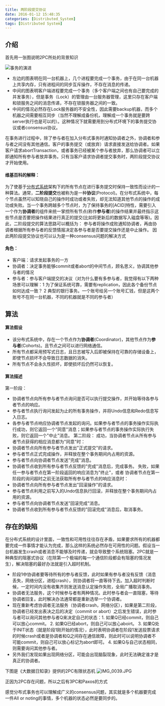 ```yaml
---
title: 两阶段提交协议
date: 2016-01-12 15:48:35
categories: [Distributed_System]
tags: [Distributed System]
---
```


## 介绍
首先用一张图说明2PC所处的背景知识

![事务的演进](http://upload-images.jianshu.io/upload_images/1444386-2e2a57fc94ce22b5.PNG?imageMogr2/auto-orient/strip%7CimageView2/2/w/1240)

- 左边的图表明在同一台机器上，几个进程要完成一个事务，由于在同一台机器上共享内存，只有进程间的同步互斥操作，不存在消息的传递。
- 中间的图表明客户端进程要完成一个事务（多个客户端之间也有自己要完成的并发事务），但是事务（Lock）的管理由一台服务器管理，这里只存在客户端和锁服务之间的消息传递，不存在锁服务器之间的一致。
- 中间的情况必然存在Lock服务器的不安全性，因此需要backup机器，而多个机器之间需要相互同步（当然不理解成备份机，理解成一个事务就是要跨server执行也是可以的）。这种情况下就需要用到分布式环境下的事务提交协议或者consensus协议。

在事务进行过程中，除了参与者在加入分布式事务时通知协调者之外，协调者和参与者之间没有其他通信。客户的事务提交（或放弃）请求直接发送给协调者。如果客户请求abortTransaction，或者事务已经被某个参与者放弃，那么协调者可以立即通知所有参与者放弃事务。只有当客户请求协调者提交事务时，两阶段提交协议才开始使用。

#### 维基百科的解释：
为了使基于[分布式系统](https://zh.wikipedia.org/w/index.php?title=%E5%88%86%E5%B8%83%E5%BC%8F%E7%B3%BB%E7%BB%9F&action=edit&redlink=1)架构下的所有节点在进行事务提交时保持一致性而设计的一种算法。通常，**二阶段提交**也被称为是一种**协议**(Protocol)。在分布式系统中，每个节点虽然可以知晓自己的操作时成功或者失败，却无法知道其他节点的操作的成功或失败。当一个事务跨越多个节点时，为了保持事务的[ACID]特性，需要引入一个作为**协调者**的组件来统一掌控所有节点(称作**参与者**)的操作结果并最终指示这些节点是否要把操作结果进行真正的提交(比如将更新后的数据写入磁盘等等)。因此，二阶段提交的算法思路可以概括为： 参与者将操作成败通知协调者，再由协调者根据所有参与者的反馈情报决定各参与者是否要提交操作还是中止操作。
因此两阶段提交协议也可以认为是一种consensus问题的解决方式

#### 角色：
- 客户端：请求发起事务的一方
- 协调者：决定事务能够commit或者abort的中间节点，顾名思义，协调其他参与者的情况
- 参与者：参与客户端提交的决议（对为什么要有多参与者，我觉得有以下两种场景可以理解：1 为了保证系统可靠，需要有replication，因此各个备份节点如何达成一致？ 2 典型的银行事务。一个账号给另一个账号汇钱，但是这两个账号不在同一台机器，不同的机器就是不同的参与者）

## 算法
#### 算法假设
- 该分布式系统中，存在一个节点作为**协调者**(Coordinator)，其他节点作为**参与者**(Cohorts)。且节点之间可以进行网络通信。
- 所有节点都采用预写式日志，且日志被写入后即被保持在可靠的存储设备上，即使节点损坏不会导致日志数据的消失。
- 所有节点不会永久性损坏，即使损坏后仍然可以恢复。
#### 算法描述
第一阶段：
- 协调者节点向所有参与者节点询问是否可以执行提交操作，并开始等待各参与者节点的响应。
- 参与者节点执行询问发起为止的所有事务操作，并将Undo信息和Redo信息写入日志。
- 各参与者节点响应协调者节点发起的询问。如果参与者节点的事务操作实际执行成功，则它返回一个"同意"消息；如果参与者节点的事务操作实际执行失败，则它返回一个"中止"消息。
第二阶段：
成功，当协调者节点从所有参与者节点获得的相应消息都为"同意"时：
- 协调者节点向所有参与者节点发出"正式提交"的请求。
- 参与者节点正式完成操作，并释放在整个事务期间内占用的资源。
- 参与者节点向协调者节点发送"完成"消息。
- 协调者节点收到所有参与者节点反馈的"完成"消息后，完成事务。
失败，如果任一参与者节点在第一阶段返回的响应消息为"终止"，或者 协调者节点在第一阶段的询问超时之前无法获取所有参与者节点的响应消息时：
- 协调者节点向所有参与者节点发出"回滚操作"的请求。
- 参与者节点利用之前写入的Undo信息执行回滚，并释放在整个事务期间内占用的资源。
- 参与者节点向协调者节点发送"回滚完成"消息。
- 协调者节点收到所有参与者节点反馈的"回滚完成"消息后，取消事务。

## 存在的缺陷
在分布式系统的设计里面，一致性和可用性往往存在矛盾，如果要求所有的机器都要完成一件事情才能认为完成，那么这样的系统必然存在可用性的问题。假设当一台机器发生crash或者消息不能够及时传递，就会导致整个系统阻塞。2PC就是一种典型的阻塞式协议（在除第一个极端的每一个通信阶段都会有阻塞的情况发生），解决阻塞的最好办法就是引入超时机制。

- 阶段1中协调者要等待所有的参与者反馈，此时如果有参与者没有反馈（消息丢失，网络分区，进程crash），则协调者将一直等待下去。加入超时判断时候，一定时间内没有收集齐则发送消息认定操作失败，全局广播取消事务。
- 协调者无法服务，这个时候参与者有两种情况。此时参与者会一直阻塞，等待协调者回复。此时解决办法通常都是重新选举一个协调者。
- 现在重新考虑协调者无法服务（协调者crash，网络分区），如果是第二阶段，协调者已经发出表决之后的决定（commit or abort）之后发生错误，此时参与者可以询问其他参与者Q来决定自己的状态：1. 如果Q已经commit，则自己可以放心commit。 2. 如果Q已经abort，则自己可以放心aboirt。 3. 如果Q处于INIT状态（就是阶段1刚开始的情况），此时表明协调者在阶段1发送投票请求的时候crash或者是协调者和Q之间存在通信故障，则此时可以说明协调者不可能commit，则自己可以放心标记为abort即可。 4. 如果Q与自己状态相同，则需要询问其他参与者。
- 另外我们发现如果出现网络分区，可能会出现脑裂现象，此时无法确定谁才是真正的协调者。

下图是《大数据日知录》提供的2PC有限状态机
![IMG_0039.JPG](http://upload-images.jianshu.io/upload_images/1444386-51fa18d9d6df4059.JPG?imageMogr2/auto-orient/strip%7CimageView2/2/w/1240)

正因为2PC存在问题，所以之后有3PC和Paxos的方式

感觉分布式事务也可以理解成广义的consensus问题，其实就是多个机器要完成一件All or noting的事情，多个机器的状态必然是要同步的。
